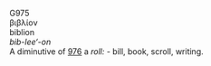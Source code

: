 <body>
  <p>G975<br>  βιβλίον  <br> biblion  <br><i>bib-lee‘-on </i><br>A diminutive of <a href="g0976.htm">976</a>  a <i>roll:</i> - bill, book, scroll, writing.<br></p>
 </body>